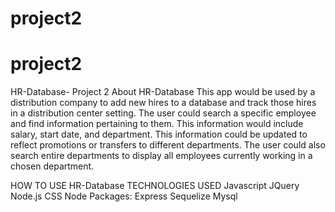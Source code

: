 # project2

# project2

HR-Database- Project 2 
About HR-Database
This app would be used by a distribution company to add new hires to a database and track those hires in a distribution center setting. The user could search a specific employee and find information pertaining to them. This information would include salary, start date, and department. This information could be updated to reflect promotions or transfers to different departments. The user could also search entire departments to display all employees currently working in a chosen department.

HOW TO USE HR-Database
TECHNOLOGIES USED
Javascript
JQuery
Node.js
CSS
Node Packages:
Express
Sequelize
Mysql
